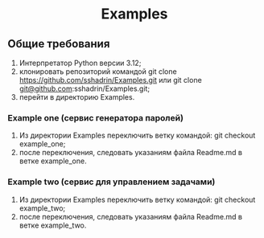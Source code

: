 <h1 align="center">Examples</h1>

## Общие требования

1) Интерпретатор Python версии 3.12;
2) клонировать репозиторий командой git clone https://github.com/sshadrin/Examples.git или git clone git@github.com:sshadrin/Examples.git;
3) перейти в директорию Examples.

### Example one (сервис генератора паролей)

1) Из директории Examples переключить ветку командой: git checkout example_one;
2) после переключения, следовать указаниям файла Readme.md в ветке example_one.

### Example two (сервис для управлением задачами)

1) Из директории Examples переключить ветку командой: git checkout example_two;
2) после переключения, следовать указаниям файла Readme.md в ветке example_two.